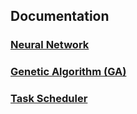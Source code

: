 ## Documentation 

### [Neural Network](https://github.com/indavarapuaneesh/misc/blob/master/Neural_Network.md)
### [Genetic Algorithm (GA)](https://github.com/indavarapuaneesh/misc/blob/master/genetic_algorithm.md)
### [Task Scheduler](https://github.com/indavarapuaneesh/misc/blob/master/task_scheduler.md) 
